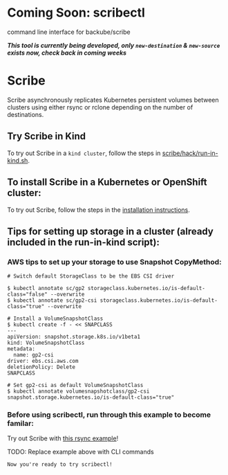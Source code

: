 
# Coming Soon: scribectl
command line interface for backube/scribe

***This tool is currently being developed, only `new-destination` & `new-source` exists now, check back in coming weeks***

# Scribe

Scribe asynchronously replicates Kubernetes persistent volumes between clusters
using either rsync or rclone depending on the number of destinations.

## Try Scribe in Kind

To try out Scribe in a `kind cluster`, follow the steps in [scribe/hack/run-in-kind.sh](https://github.com/backube/scribe/blob/master/hack/run-in-kind.sh).


## To install Scribe in a Kubernetes or OpenShift cluster:

To try out Scribe,  follow the steps in the [installation
instructions](https://scribe-replication.readthedocs.io/en/latest/installation/index.html).

## Tips for setting up storage in a cluster (already included in the run-in-kind script):

### AWS tips to set up your storage to use Snapshot CopyMethod:

```console
# Switch default StorageClass to be the EBS CSI driver

$ kubectl annotate sc/gp2 storageclass.kubernetes.io/is-default-class="false" --overwrite
$ kubectl annotate sc/gp2-csi storageclass.kubernetes.io/is-default-class="true" --overwrite

# Install a VolumeSnapshotClass
$ kubectl create -f - << SNAPCLASS
---
apiVersion: snapshot.storage.k8s.io/v1beta1
kind: VolumeSnapshotClass
metadata:
  name: gp2-csi
driver: ebs.csi.aws.com
deletionPolicy: Delete
SNAPCLASS

# Set gp2-csi as default VolumeSnapshotClass
$ kubectl annotate volumesnapshotclass/gp2-csi snapshot.storage.kubernetes.io/is-default-class="true"
```

### Before using scribectl, run through this example to become familar:
Try out Scribe with [this rsync example](https://github.com/backube/scribe/blob/master/docs/usage/rsync/database_example.rst)!

TODO: Replace example above with CLI commands

```
Now you're ready to try scribectl!
```
